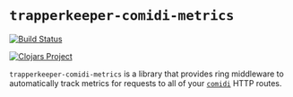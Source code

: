 # `trapperkeeper-comidi-metrics`

[![Build Status](https://travis-ci.org/puppetlabs/trapperkeeper-comidi-metrics.svg?branch=master)](https://travis-ci.org/puppetlabs/trapperkeeper-comidi-metrics)

[![Clojars Project](http://clojars.org/puppetlabs/trapperkeeper-comidi-metrics/latest-version.svg)](http://clojars.org/puppetlabs/trapperkeeper-comidi-metrics)

`trapperkeeper-comidi-metrics` is a library that provides ring middleware to
automatically track metrics for requests to all of your
[`comidi`](https://github.com) HTTP routes.

